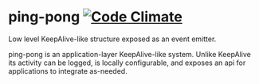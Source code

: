 # ping-pong [![Code Climate](https://codeclimate.com/github/jasonkuhrt/ping-pong.png)](https://codeclimate.com/github/jasonkuhrt/ping-pong)

Low level KeepAlive-like structure exposed as an event emitter.

ping-pong is an application-layer KeepAlive-like system. Unlike
KeepAlive its activity can be logged, is locally configurable,
and exposes an api for applications to integrate as-needed.
